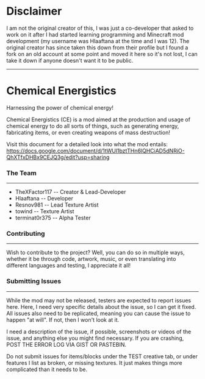 # Disclaimer

I am not the original creator of this, I was just a co-developer that asked to
work on it after I had started learning programming and Minecraft mod development
(my username was Hlaaftana at the time and I was 12). The original creator has since
taken this down from their profile but I found a fork on an old account at some
point and moved it here so it's not lost, I can take it down if anyone doesn't
want it to be public.

---

# Chemical Energistics
Harnessing the power of chemical energy!

Chemical Energistics (CE) is a mod aimed at the production and usage of chemical energy to do all sorts of things, such as generating energy, fabricating items, or even creating weapons of mass destruction!

Visit this document for a detailed look into what the mod entails: https://docs.google.com/document/d/1tWUl1bztTHn6lQHCiAD5dNRiO-QhXTfxDHBx9CEJQ3g/edit?usp=sharing

### The Team
---
* TheXFactor117 -- Creator & Lead-Developer
* Hlaaftana -- Developer
* Resnov981 -- Lead Texture Artist
* towind -- Texture Artist
* terminat0r375 -- Alpha Tester

### Contributing
---
Wish to contribute to the project? Well, you can do so in multiple ways, whether it be through code, artwork, music, or even translating into different languages and testing, I appreciate it all!

### Submitting Issues
---
While the mod may not be released, testers are expected to report issues here. Here, I need very specific details about the issue, so I can get it fixed. All issues also need to be replicated, meaning you can cause the issue to happen "at will". If not, then I won't look at it.

I need a description of the issue, if possible, screenshots or videos of the issue, and anything else you might find necessary. If you are crashing, POST THE ERROR LOG VIA GIST OR PASTEBIN.

Do not submit issues for items/blocks under the TEST creative tab, or under features I list as broken, or missing textures. It just makes things more complicated than it needs to be.
